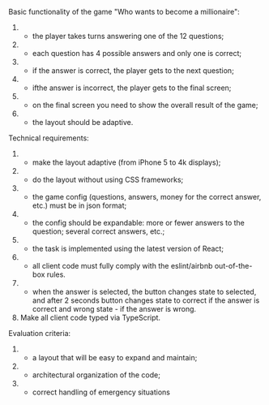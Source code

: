 Basic functionality of the game "Who wants to become a millionaire":

1. - the player takes turns answering one of the 12 questions;
2. - each question has 4 possible answers and only one is correct;
3. - if the answer is correct, the player gets to the next question;
4. - ifthe answer is incorrect, the player gets to the final screen;
5. - on the final screen you need to show the overall result of the game;
6. - the layout should be adaptive.

Technical requirements:

1. - make the layout adaptive (from iPhone 5 to 4k displays);
2. - do the layout without using CSS frameworks;
3. - the game config (questions, answers, money for the correct answer, etc.) must be in json format;
4. - the config should be expandable: more or fewer answers to the question; several correct answers, etc.;
5. - the task is implemented using the latest version of React;
6. - all client code must fully comply with the eslint/airbnb out-of-the-box rules.
7. - when the answer is selected, the button changes state to selected, and after 2 seconds button changes state to correct if the answer is correct and wrong state - if the answer is wrong.
8. Make all client code typed via TypeScript.

Evaluation criteria:
1. - a layout that will be easy to expand and maintain;
2. - architectural organization of the code;
3. - correct handling of emergency situations